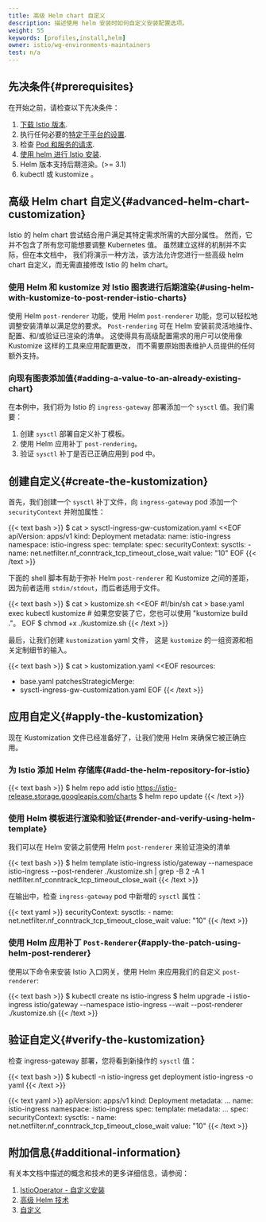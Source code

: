 ```yaml
---
title: 高级 Helm chart 自定义
description: 描述使用 helm 安装时如何自定义安装配置选项。
weight: 55
keywords: [profiles,install,helm]
owner: istio/wg-environments-maintainers
test: n/a
---
```


## 先决条件{#prerequisites}

在开始之前，请检查以下先决条件：

1. [下载 Istio 版本](/zh/docs/setup/getting-started/#download).
1. 执行任何必要的[特定于平台的设置](/zh/docs/setup/platform-setup/).
1. 检查 [Pod 和服务的请求](/zh/docs/ops/deployment/requirements/).
1. [使用 helm 进行 Istio 安装](/zh/docs/setup/install/helm).
1. Helm 版本支持后期渲染。(>= 3.1)
1. kubectl 或 kustomize 。

## 高级 Helm chart 自定义{#advanced-helm-chart-customization}

Istio 的 helm chart 尝试结合用户满足其特定需求所需的大部分属性。
然而，它并不包含了所有您可能想要调整 Kubernetes 值。
虽然建立这样的机制并不实际，但在本文档中，
我们将演示一种方法，该方法允许您进行一些高级 helm chart 自定义，而无需直接修改 Istio 的 helm chart。

### 使用 Helm 和 kustomize 对 Istio 图表进行后期渲染{#using-helm-with-kustomize-to-post-render-istio-charts}

使用 Helm `post-renderer` 功能，使用 Helm `post-renderer` 功能，您可以轻松地调整安装清单以满足您的要求。
`Post-rendering` 可在 Helm 安装前灵活地操作、配置、和/或验证已渲染的清单。
这使得具有高级配置需求的用户可以使用像 Kustomize 这样的工具来应用配置更改，
而不需要原始图表维护人员提供的任何额外支持。

### 向现有图表添加值{#adding-a-value-to-an-already-existing-chart}

在本例中，我们将为 Istio 的 `ingress-gateway` 部署添加一个 `sysctl` 值。我们需要：

1. 创建 `sysctl` 部署自定义补丁模板。
1. 使用 Helm 应用补丁 `post-rendering`。
1. 验证 `sysctl` 补丁是否已正确应用到 pod 中。

## 创建自定义{#create-the-kustomization}

首先，我们创建一个 `sysctl` 补丁文件，向 `ingress-gateway` pod 添加一个 `securityContext` 并附加属性：

{{< text bash >}}
$ cat > sysctl-ingress-gw-customization.yaml <<EOF
apiVersion: apps/v1
kind: Deployment
metadata:
  name: istio-ingress
  namespace: istio-ingress
spec:
  template:
    spec:
      securityContext:
          sysctls:
          - name: net.netfilter.nf_conntrack_tcp_timeout_close_wait
            value: "10"
EOF
{{< /text >}}

下面的 shell 脚本有助于弥补 Helm `post-renderer` 和 Kustomize 之间的差距，
因为前者适用 `stdin/stdout`，而后者适用于文件。

{{< text bash >}}
$ cat > kustomize.sh <<EOF
#!/bin/sh
cat > base.yaml
exec kubectl kustomize # 如果您安装了它，您也可以使用 "kustomize build ."。
EOF
$ chmod +x ./kustomize.sh
{{< /text >}}

最后，让我们创建 `kustomization` yaml 文件，
这是 `kustomize` 的一组资源和相关定制细节的输入。

{{< text bash >}}
$ cat > kustomization.yaml <<EOF
resources:
- base.yaml
patchesStrategicMerge:
- sysctl-ingress-gw-customization.yaml
EOF
{{< /text >}}

## 应用自定义{#apply-the-kustomization}

现在 Kustomization 文件已经准备好了，让我们使用 Helm 来确保它被正确应用。

### 为 Istio 添加 Helm 存储库{#add-the-helm-repository-for-istio}

{{< text bash >}}
$ helm repo add istio https://istio-release.storage.googleapis.com/charts
$ helm repo update
{{< /text >}}

### 使用 Helm 模板进行渲染和验证{#render-and-verify-using-helm-template}

我们可以在 Helm 安装之前使用 Helm `post-renderer` 来验证渲染的清单

{{< text bash >}}
$ helm template istio-ingress istio/gateway --namespace istio-ingress --post-renderer ./kustomize.sh | grep -B 2 -A 1 netfilter.nf_conntrack_tcp_timeout_close_wait
{{< /text >}}

在输出中，检查 `ingress-gateway` pod 中新增的 `sysctl` 属性：

{{< text yaml >}}
    securityContext:
      sysctls:
      - name: net.netfilter.nf_conntrack_tcp_timeout_close_wait
        value: "10"
{{< /text >}}

### 使用 Helm 应用补丁 `Post-Renderer`{#apply-the-patch-using-helm-post-renderer}

使用以下命令来安装 Istio 入口网关，使用 Helm 来应用我们的自定义 `post-renderer`:

{{< text bash >}}
$ kubectl create ns istio-ingress
$ helm upgrade -i istio-ingress istio/gateway --namespace istio-ingress --wait --post-renderer ./kustomize.sh
{{< /text >}}

## 验证自定义{#verify-the-kustomization}

检查 ingress-gateway 部署，您将看到新操作的 `sysctl` 值：

{{< text bash >}}
$ kubectl -n istio-ingress get deployment istio-ingress -o yaml
{{< /text >}}

{{< text yaml >}}
apiVersion: apps/v1
kind: Deployment
metadata:
  …
  name: istio-ingress
  namespace: istio-ingress
spec:
  template:
    metadata:
      …
    spec:
      securityContext:
        sysctls:
        - name: net.netfilter.nf_conntrack_tcp_timeout_close_wait
          value: "10"
{{< /text >}}

## 附加信息{#additional-information}

有关本文档中描述的概念和技术的更多详细信息，请参阅：

1. [IstioOperator - 自定义安装](/zh/docs/setup/additional-setup/customize-installation)
1. [高级 Helm 技术](https://helm.sh/docs/topics/advanced/)
1. [自定义](https://kubernetes.io/zh-cn/docs/tasks/manage-kubernetes-objects/kustomization/)
